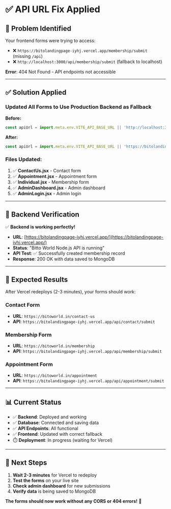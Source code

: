 # ✅ API URL Fix Applied

## 🚨 **Problem Identified**
Your frontend forms were trying to access:
- ❌ `https://bitolandingpage-iyhj.vercel.app/membership/submit` (missing `/api`)
- ❌ `http://localhost:3000/api/membership/submit` (fallback to localhost)

**Error**: 404 Not Found - API endpoints not accessible

---

## ✅ **Solution Applied**

### **Updated All Forms to Use Production Backend as Fallback**

**Before:**
```javascript
const apiUrl = import.meta.env.VITE_API_BASE_URL || 'http://localhost:3000/api';
```

**After:**
```javascript
const apiUrl = import.meta.env.VITE_API_BASE_URL || 'https://bitolandingpage-iyhj.vercel.app/api';
```

### **Files Updated:**
1. ✅ **ContactUs.jsx** - Contact form
2. ✅ **Appointment.jsx** - Appointment form  
3. ✅ **Individual.jsx** - Membership form
4. ✅ **AdminDashboard.jsx** - Admin dashboard
5. ✅ **AdminLogin.jsx** - Admin login

---

## 🧪 **Backend Verification**

✅ **Backend is working perfectly!**
- **URL**: [https://bitolandingpage-iyhj.vercel.app/](https://bitolandingpage-iyhj.vercel.app/)
- **Status**: "Bitto World Node.js API is running"
- **API Test**: ✅ Successfully created membership record
- **Response**: 200 OK with data saved to MongoDB

---

## 🎯 **Expected Results**

After Vercel redeploys (2-3 minutes), your forms should work:

### **Contact Form**
- **URL**: `https://bitoworld.in/contact-us`
- **API**: `https://bitolandingpage-iyhj.vercel.app/api/contact/submit`

### **Membership Form**
- **URL**: `https://bitoworld.in/membership`
- **API**: `https://bitolandingpage-iyhj.vercel.app/api/membership/submit`

### **Appointment Form**
- **URL**: `https://bitoworld.in/appointment`
- **API**: `https://bitolandingpage-iyhj.vercel.app/api/appointment/submit`

---

## 📊 **Current Status**

- ✅ **Backend**: Deployed and working
- ✅ **Database**: Connected and saving data
- ✅ **API Endpoints**: All functional
- ✅ **Frontend**: Updated with correct fallback
- ⏱️ **Deployment**: In progress (waiting for Vercel)

---

## 🎉 **Next Steps**

1. **Wait 2-3 minutes** for Vercel to redeploy
2. **Test the forms** on your live site
3. **Check admin dashboard** for new submissions
4. **Verify data** is being saved to MongoDB

**The forms should now work without any CORS or 404 errors!** 🚀 